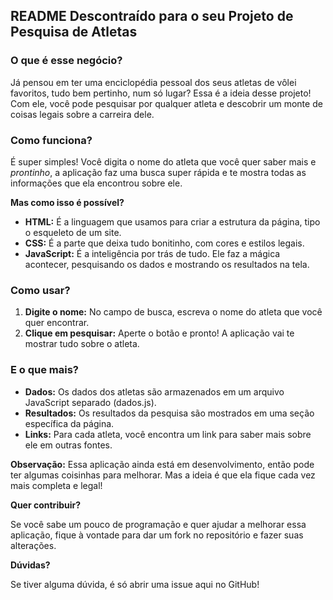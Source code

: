 ## **README Descontraído para o seu Projeto de Pesquisa de Atletas**

### **O que é esse negócio?**

Já pensou em ter uma enciclopédia pessoal dos seus atletas de vôlei favoritos, tudo bem pertinho, num só lugar? Essa é a ideia desse projeto! Com ele, você pode pesquisar por qualquer atleta e descobrir um monte de coisas legais sobre a carreira dele.

### **Como funciona?**

É super simples! Você digita o nome do atleta que você quer saber mais e *prontinho*, a aplicação faz uma busca super rápida e te mostra todas as informações que ela encontrou sobre ele. 

**Mas como isso é possível?**

* **HTML:** É a linguagem que usamos para criar a estrutura da página, tipo o esqueleto de um site.
* **CSS:** É a parte que deixa tudo bonitinho, com cores e estilos legais.
* **JavaScript:** É a inteligência por trás de tudo. Ele faz a mágica acontecer, pesquisando os dados e mostrando os resultados na tela.

### **Como usar?**

1. **Digite o nome:** No campo de busca, escreva o nome do atleta que você quer encontrar.
2. **Clique em pesquisar:** Aperte o botão e pronto! A aplicação vai te mostrar tudo sobre o atleta.

### **E o que mais?**

* **Dados:** Os dados dos atletas são armazenados em um arquivo JavaScript separado (dados.js). 
* **Resultados:** Os resultados da pesquisa são mostrados em uma seção específica da página.
* **Links:** Para cada atleta, você encontra um link para saber mais sobre ele em outras fontes.

**Observação:** Essa aplicação ainda está em desenvolvimento, então pode ter algumas coisinhas para melhorar. Mas a ideia é que ela fique cada vez mais completa e legal!

**Quer contribuir?**

Se você sabe um pouco de programação e quer ajudar a melhorar essa aplicação, fique à vontade para dar um fork no repositório e fazer suas alterações. 

**Dúvidas?**

Se tiver alguma dúvida, é só abrir uma issue aqui no GitHub! 
